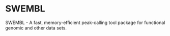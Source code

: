 SWEMBL
======

SWEMBL - A fast, memory-efficient peak-calling tool package for functional genomic and other data sets.
